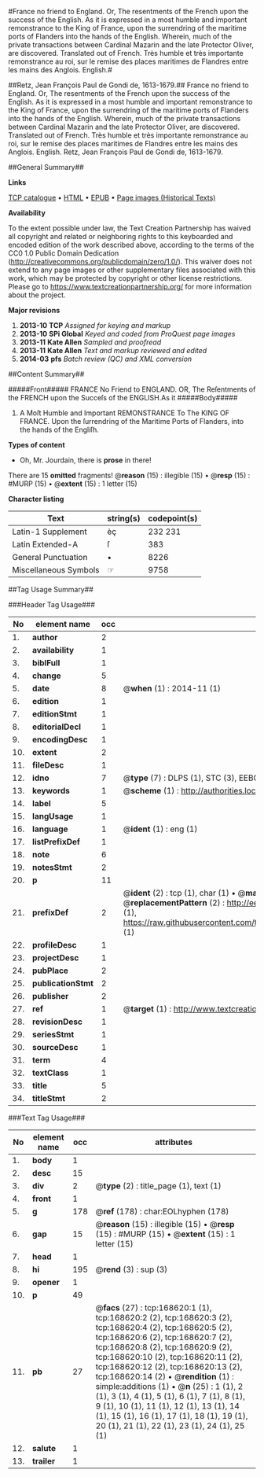 #France no friend to England. Or, The resentments of the French upon the success of the English. As it is expressed in a most humble and important remonstrance to the King of France, upon the surrendring of the maritime ports of Flanders into the hands of the English. Wherein, much of the private transactions between Cardinal Mazarin and the late Protector Oliver, are discovered. Translated out of French. Très humble et très importante remonstrance au roi, sur le remise des places maritimes de Flandres entre les mains des Anglois. English.#

##Retz, Jean François Paul de Gondi de, 1613-1679.##
France no friend to England. Or, The resentments of the French upon the success of the English. As it is expressed in a most humble and important remonstrance to the King of France, upon the surrendring of the maritime ports of Flanders into the hands of the English. Wherein, much of the private transactions between Cardinal Mazarin and the late Protector Oliver, are discovered. Translated out of French.
Très humble et très importante remonstrance au roi, sur le remise des places maritimes de Flandres entre les mains des Anglois. English.
Retz, Jean François Paul de Gondi de, 1613-1679.

##General Summary##

**Links**

[TCP catalogue](http://www.ota.ox.ac.uk/tcp/)  • 
[HTML](http://tei.it.ox.ac.uk/tcp/Texts-HTML/free/A91/A91712.html)  • 
[EPUB](http://tei.it.ox.ac.uk/tcp/Texts-EPUB/free/A91/A91712.epub) • 
[Page images (Historical Texts)](https://historicaltexts.jisc.ac.uk/eebo-99863369e)

**Availability**

To the extent possible under law, the Text Creation Partnership has waived all copyright and related or neighboring rights to this keyboarded and encoded edition of the work described above, according to the terms of the CC0 1.0 Public Domain Dedication (http://creativecommons.org/publicdomain/zero/1.0/). This waiver does not extend to any page images or other supplementary files associated with this work, which may be protected by copyright or other license restrictions. Please go to https://www.textcreationpartnership.org/ for more information about the project.

**Major revisions**

1. __2013-10__ __TCP__ *Assigned for keying and markup*
1. __2013-10__ __SPi Global__ *Keyed and coded from ProQuest page images*
1. __2013-11__ __Kate Allen__ *Sampled and proofread*
1. __2013-11__ __Kate Allen__ *Text and markup reviewed and edited*
1. __2014-03__ __pfs__ *Batch review (QC) and XML conversion*

##Content Summary##

#####Front#####
FRANCE No Friend to ENGLAND. OR, The Reſentments of the FRENCH upon the Succeſs of the ENGLISH.As it
#####Body#####

1. A Moſt Humble and Important REMONSTRANCE To The KING OF FRANCE. Upon the ſurrendring of the Maritime Ports of Flanders, into the hands of the Engliſh.

**Types of content**

  * Oh, Mr. Jourdain, there is **prose** in there!

There are 15 **omitted** fragments! 
 @__reason__ (15) : illegible (15)  •  @__resp__ (15) : #MURP (15)  •  @__extent__ (15) : 1 letter (15)

**Character listing**


|Text|string(s)|codepoint(s)|
|---|---|---|
|Latin-1 Supplement|èç|232 231|
|Latin Extended-A|ſ|383|
|General Punctuation|•|8226|
|Miscellaneous Symbols|☞|9758|

##Tag Usage Summary##

###Header Tag Usage###

|No|element name|occ|attributes|
|---|---|---|---|
|1.|__author__|2||
|2.|__availability__|1||
|3.|__biblFull__|1||
|4.|__change__|5||
|5.|__date__|8| @__when__ (1) : 2014-11 (1)|
|6.|__edition__|1||
|7.|__editionStmt__|1||
|8.|__editorialDecl__|1||
|9.|__encodingDesc__|1||
|10.|__extent__|2||
|11.|__fileDesc__|1||
|12.|__idno__|7| @__type__ (7) : DLPS (1), STC (3), EEBO-CITATION (1), PROQUEST (1), VID (1)|
|13.|__keywords__|1| @__scheme__ (1) : http://authorities.loc.gov/ (1)|
|14.|__label__|5||
|15.|__langUsage__|1||
|16.|__language__|1| @__ident__ (1) : eng (1)|
|17.|__listPrefixDef__|1||
|18.|__note__|6||
|19.|__notesStmt__|2||
|20.|__p__|11||
|21.|__prefixDef__|2| @__ident__ (2) : tcp (1), char (1)  •  @__matchPattern__ (2) : ([0-9\-]+):([0-9IVX]+) (1), (.+) (1)  •  @__replacementPattern__ (2) : http://eebo.chadwyck.com/downloadtiff?vid=$1&page=$2 (1), https://raw.githubusercontent.com/textcreationpartnership/Texts/master/tcpchars.xml#$1 (1)|
|22.|__profileDesc__|1||
|23.|__projectDesc__|1||
|24.|__pubPlace__|2||
|25.|__publicationStmt__|2||
|26.|__publisher__|2||
|27.|__ref__|1| @__target__ (1) : http://www.textcreationpartnership.org/docs/. (1)|
|28.|__revisionDesc__|1||
|29.|__seriesStmt__|1||
|30.|__sourceDesc__|1||
|31.|__term__|4||
|32.|__textClass__|1||
|33.|__title__|5||
|34.|__titleStmt__|2||


###Text Tag Usage###

|No|element name|occ|attributes|
|---|---|---|---|
|1.|__body__|1||
|2.|__desc__|15||
|3.|__div__|2| @__type__ (2) : title_page (1), text (1)|
|4.|__front__|1||
|5.|__g__|178| @__ref__ (178) : char:EOLhyphen (178)|
|6.|__gap__|15| @__reason__ (15) : illegible (15)  •  @__resp__ (15) : #MURP (15)  •  @__extent__ (15) : 1 letter (15)|
|7.|__head__|1||
|8.|__hi__|195| @__rend__ (3) : sup (3)|
|9.|__opener__|1||
|10.|__p__|49||
|11.|__pb__|27| @__facs__ (27) : tcp:168620:1 (1), tcp:168620:2 (2), tcp:168620:3 (2), tcp:168620:4 (2), tcp:168620:5 (2), tcp:168620:6 (2), tcp:168620:7 (2), tcp:168620:8 (2), tcp:168620:9 (2), tcp:168620:10 (2), tcp:168620:11 (2), tcp:168620:12 (2), tcp:168620:13 (2), tcp:168620:14 (2)  •  @__rendition__ (1) : simple:additions (1)  •  @__n__ (25) : 1 (1), 2 (1), 3 (1), 4 (1), 5 (1), 6 (1), 7 (1), 8 (1), 9 (1), 10 (1), 11 (1), 12 (1), 13 (1), 14 (1), 15 (1), 16 (1), 17 (1), 18 (1), 19 (1), 20 (1), 21 (1), 22 (1), 23 (1), 24 (1), 25 (1)|
|12.|__salute__|1||
|13.|__trailer__|1||
